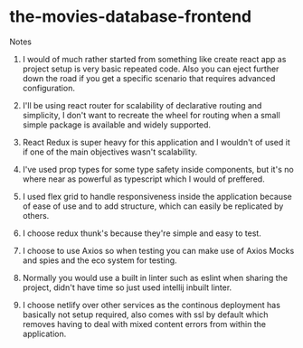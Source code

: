 # the-movies-database-frontend

Notes

1) I would of much rather started from something like create react app as project setup is very basic repeated code. Also you can eject further down the road if you get a specific scenario that requires advanced configuration.

2) I'll be using react router for scalability of declarative routing and simplicity, I don't want to recreate the wheel for routing when a small simple package is available and widely supported.

3) React Redux is super heavy for this application and I wouldn't of used it if one of the main objectives wasn't scalability.

4) I've used prop types for some type safety inside components, but it's no where near as powerful as typescript which I would of preffered.

5) I used flex grid to handle responsiveness inside the application because of ease of use and to add structure, which can easily be replicated by others.

6) I choose redux thunk's because they're simple and easy to test.

7) I choose to use Axios so when testing you can make use of Axios Mocks and spies and the eco system for testing.

8) Normally you would use a built in linter such as eslint when sharing the project, didn't have time so just used intellij inbuilt linter.

9) I choose netlify over other services as the continous deployment has basically not setup required, also comes with ssl by default which removes having to deal with mixed content errors from within the application.
